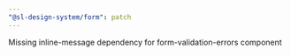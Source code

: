 ```yaml
---
"@sl-design-system/form": patch
---
```


Missing inline-message dependency for form-validation-errors component
